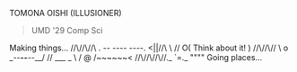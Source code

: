 TOMONA OISHI (ILLUSIONER)

>  UMD '29
>  Comp Sci

Making things...
              //\\//\\//\\                        . --  ----  ----.
<||//\\       \\        //                      O( Think about it! )
      //\\//\\//        \\                    o   \__--___--__--__/
                        //               ___ _
                        \\            /  @  /~~~~~~<
                        //\\//\\//\\//._   `=._
                                         """"
                                       Going places...

                                       
<!---
TheIllusioner/TheIllusioner is a ✨ special ✨ repository because its `README.md` (this file) appears on your GitHub profile.
You can click the Preview link to take a look at your changes.
--->

